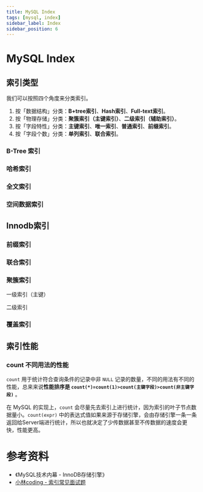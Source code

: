 ```yaml
---
title: MySQL Index
tags: [mysql, index]
sidebar_label: Index
sidebar_position: 6
---
```


# MySQL Index

## 索引类型

我们可以按照四个角度来分类索引。

1. 按「数据结构」分类：**B+tree索引**、**Hash索引**、**Full-text索引**。
2. 按「物理存储」分类：**聚簇索引（主键索引）**、**二级索引（辅助索引）**。
3. 按「字段特性」分类：**主键索引**、**唯一索引**、**普通索引**、**前缀索引**。
4. 按「字段个数」分类：**单列索引**、**联合索引**。

### B-Tree 索引

### 哈希索引

### 全文索引

### 空间数据索引

## Innodb索引

### 前缀索引

### 联合索引

### 聚簇索引

一级索引（主键）

二级索引

### 覆盖索引

## 索引性能

### count 不同用法的性能

`count` 用于统计符合查询条件的记录中非 `NULL` 记录的数量，不同的用法有不同的性能，总来来说**性能排序是 `count(*)=count(1)>count(主键字段)>count(非主键字段)`** 。

在 MySQL 的实现上，`count` 会尽量先去索引上进行统计，因为索引的叶子节点数据量小。`count(expr)` 中的表达式值如果来源于存储引擎，会由存储引擎一条一条返回给Server端进行统计，所以也就决定了少传数据甚至不传数据的速度会更快，性能更高。

# 参考资料

* 《MySQL技术内幕 - InnoDB存储引擎》
* [小林coding - 索引常见面试题](https://xiaolincoding.com/mysql/index/index_interview.html)